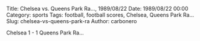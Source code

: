 Title: Chelsea vs. Queens Park Ra…, 1989/08/22
Date: 1989/08/22 00:00
Category: sports
Tags: football, football scores, Chelsea, Queens Park Ra…
Slug: chelsea-vs-queens-park-ra
Author: carbonero


Chelsea 1 - 1 Queens Park Ra…
